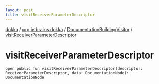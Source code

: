 ```yaml
---
layout: post
title: visitReceiverParameterDescriptor
---
```

[dokka](../../index.md) / [org.jetbrains.dokka](../index.md) / [DocumentationBuildingVisitor](index.md) / [visitReceiverParameterDescriptor](visitReceiverParameterDescriptor.md)

# visitReceiverParameterDescriptor

```
open public fun visitReceiverParameterDescriptor(descriptor: ReceiverParameterDescriptor, data: DocumentationNode): DocumentationNode
```
